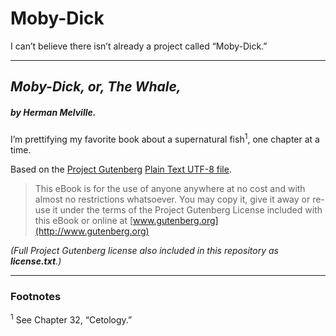 Moby-Dick
=========

I can’t believe there isn’t already a project called “Moby-Dick.”

---

## *Moby-Dick, or, The Whale,* 
##### by Herman Melville. 

I’m prettifying my favorite book about a supernatural fish<sup>1</sup>, one chapter at a time.

Based on the [Project Gutenberg](http://www.gutenberg.org/ebooks/2701) [Plain Text UTF-8 file](http://www.gutenberg.org/cache/epub/2701/pg2701.txt).

> This eBook is for the use of anyone anywhere at no cost and with almost no restrictions whatsoever.  You may copy it, give it away or re-use it under the terms of the Project Gutenberg License included with this eBook or online at [www.gutenberg.org](http://www.gutenberg.org)

*(Full Project Gutenberg license also included in this repository as __license.txt__.)*

---- 

### Footnotes

<sup>1</sup> See Chapter 32, “Cetology.”
